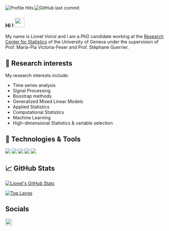 ![GitHub last commit](https://img.shields.io/github/last-commit/lionelvoirol/lionelvoirol) <img align="left" alt="Profile Hits" src="https://komarev.com/ghpvc/?username=lionelvoirol&style=flat-square">

### Hi ! <img src="https://raw.githubusercontent.com/MartinHeinz/MartinHeinz/master/wave.gif" width="30px">

My name is Lionel Voirol and I am a PhD candidate working at the [Research Center for Statistics](https://www.unige.ch/gsem/en/research/institutes/rcs/) of the University of Geneva under the supervision of Prof. Maria-Pia Victoria-Feser and Prof. Stéphane Guerrier.


## 🔭 Research interests
My research interests include:
  - Time series analysis
  - Signal Processing
  - Boostrap methods
  - Generalized Mixed Linear Models
  - Applied Statistics
  - Computational Statistics
  - Machine Learning
  - High-dimensional Statistics & variable selection



## 🔧 Technologies & Tools
![](https://img.shields.io/badge/OS-Linux-informational?style=flat&logo=linux&logoColor=white&color=2bbc8a)
![](https://img.shields.io/badge/Editor-RStudio-informational?style=flat&logo=RStudio&logoColor=white&color=2bbc8a)
![](https://img.shields.io/badge/Code-R-informational?style=flat&logo=R&logoColor=white&color=2bbc8a)
![](https://img.shields.io/badge/Code-Python-informational?style=flat&logo=python&logoColor=white&color=2bbc8a)
![](https://img.shields.io/badge/Shell-Bash-informational?style=flat&logo=gnu-bash&logoColor=white&color=2bbc8a)



## &#x1f4c8; GitHub Stats

<a href="https://github.com/lionelvoirol/lionelvoirol">
  <img align="center" src="https://github-readme-stats.vercel.app/api?username=lionelvoirol&show_icons=true&line_height=27&count_private=true&title_color=ffffff&text_color=c9cacc&icon_color=2bbc8a&bg_color=1d1f21" alt="Lionel's GitHub Stats" />
</a>

[![Top Langs](https://github-readme-stats.vercel.app/api/top-langs/?username=lionelvoirol&layout=compact&hide=HTML,javascript)](https://github.com/lionelvoirol/lionelvoirol)




## Socials

<a href="https://ch.linkedin.com/in/lionel-voirol-247a5a164">
  <img align="left" alt="Lionel's LinkedIN" width="22px" src="https://raw.githubusercontent.com/peterthehan/peterthehan/master/assets/linkedin.svg" />
</a>


<!--
**lionelvoirol/lionelvoirol** is a ✨ _special_ ✨ repository because its `README.md` (this file) appears on your GitHub profile.

Here are some ideas to get you started:

- 🔭 I’m currently working on ...
- 🌱 I’m currently learning ...
- 👯 I’m looking to collaborate on ...
- 🤔 I’m looking for help with ...
- 💬 Ask me about ...
- 📫 How to reach me: ...
- 😄 Pronouns: ...
- ⚡ Fun fact: ...
-->
